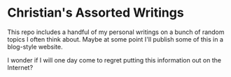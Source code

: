 # Christian's Assorted Writings

This repo includes a handful of my personal writings on a bunch of
random topics I often think about. Maybe at some point I'll publish
some of this in a blog-style website.

I wonder if I will one day come to regret putting this information out
on the Internet?
